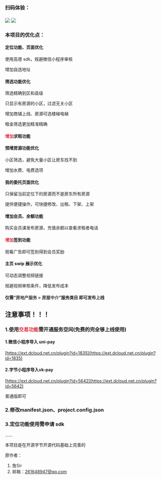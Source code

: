 ### 扫码体验：
### ![](https://cdn.nlark.com/yuque/0/2025/jpeg/47353919/1739934432189-89acdcc4-e4bb-437d-8e56-98928f5e5cb9.jpeg)		![](https://cdn.nlark.com/yuque/0/2025/png/47353919/1739934565190-eeabd1e8-732e-4b64-8cd6-016544cb6724.png)
### 本项目的优化点：
#### 定位功能、页面优化
使用高德 sdk，规避微信小程序审核

增加自选地址

#### 筛选功能优化
筛选精确到区和县级

只显示有房源的小区，过滤无关小区

增加商铺上线、房源可选楼梯电梯

租金筛选更加精准精确

#### <font style="color:#DF2A3F;">增加</font>求租功能
#### 预增房源功能优化
小区筛选，避免大量小区让房东找不到

增加水费、电费选项

#### 我的委托页面优化
只保留当前定位下的房源而不是房东所有房源

提供便捷操作，可快捷修改、出租、下架、上架

#### 增加会员、余额功能
购买会员课发布房源，充值余额以查看求租者电话

#### <font style="color:#DF2A3F;">增加</font>签到功能
观看广告即可签到得到会员奖励

#### 主页 swip 展示优化
可动态调整视频链接

规避视频审核条件，降低发布成本

#### 仅需“<font style="color:rgb(53, 53, 53);">房地产服务 > 房屋中介</font>”服务类目 即可发布上线
## 注意事项！！！
### 1.使用<font style="color:#DF2A3F;">交易功能</font>需开通服务空间(免费的完全够上线使用)
#### 1.微信小程序导入 uni-pay
[https://ext.dcloud.net.cn/plugin?id=1835](https://ext.dcloud.net.cn/plugin?id=1835)

#### 2.字节小程序导入vk-pay
[https://ext.dcloud.net.cn/plugin?id=5642](https://ext.dcloud.net.cn/plugin?id=5642)

普通版即可

### 2.修改manifest.json、project.config.json
### 3.定位功能使用需申请 sdk
......



本项目是在开源字节开源代码基础上完善的

原作者：

1. <font style="color:rgb(36, 41, 46);background-color:rgb(254, 254, 254);">詹Sir</font>
2. <font style="color:rgb(36, 41, 46);background-color:rgb(254, 254, 254);">邮箱：261648947@qq.com</font>
